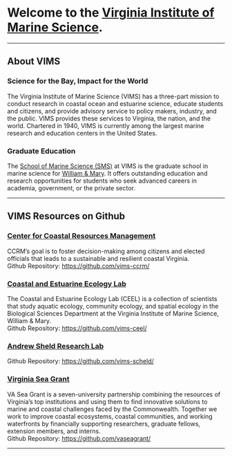 # Welcome to the [Virginia Institute of Marine Science](https://vims.edu/). 
<hr>

## About VIMS
### Science for the Bay, Impact for the World

The Virginia Institute of Marine Science (VIMS) has a three-part mission to conduct research in coastal ocean and estuarine science, educate students and citizens, and provide advisory service to policy makers, industry, and the public. VIMS provides these services to Virginia, the nation, and the world. Chartered in 1940, VIMS is currently among the largest marine research and education centers in the United States.

### Graduate Education
The [School of Marine Science (SMS)](https://vims.edu/education/graduate/index.php) at VIMS is the graduate school in marine science for [William & Mary](http://www.wm.edu/). It offers outstanding education and research opportunities for students who seek advanced careers in academia, government, or the private sector.
<hr>

## VIMS Resources on Github

### [Center for Coastal Resources Management](https://www.vims.edu/ccrm)
CCRM’s goal is to foster decision-making among citizens and elected officials that leads to a sustainable and resilient coastal Virginia.<BR>
Github Repository: https://github.com/vims-ccrm/


### [Coastal and Estuarine Ecology Lab](https://www.vims.edu/research/units/labgroups/ceel/)
The Coastal and Estuarine Ecology Lab (CEEL) is a collection of scientists that study aquatic ecology, community ecology, and spatial ecology in the Biological Sciences Department at the Virginia Institute of Marine Science, William & Mary. <BR>
Github Repository: https://github.com/vims-ceel/

### [Andrew Sheld Research Lab](https://www.vims.edu/about/directory/faculty/scheld_a.php)
Github Repository: https://github.com/vims-scheld/

### [Virginia Sea Grant](https://www.seagrant.org)
VA Sea Grant is a seven-university partnership combining the resources of Virginia’s top institutions and using them to find innovative solutions to marine and coastal challenges faced by the Commonwealth. Together we work to improve coastal ecosystems, coastal communities, and working waterfronts by financially supporting researchers, graduate fellows, extension members, and interns. <BR>
Github Repository: https://github.com/vaseagrant/

<hr>



